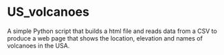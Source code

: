# US_volcanoes
A simple Python script that builds a html file and reads data from a CSV to produce a web page that shows the location, elevation and names of volcanoes in the USA.
